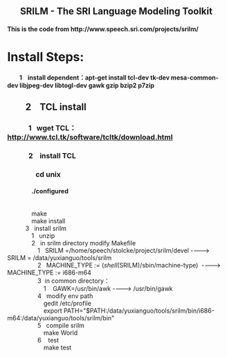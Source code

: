 <h2 align='center'>  SRILM - The SRI Language Modeling Toolkit </h2>
<h4> This is the code from http://www.speech.sri.com/projects/srilm/ </h4>

#  Install Steps: 

#### &emsp;&emsp;1    install dependent：apt-get install tcl-dev tk-dev mesa-common-dev libjpeg-dev libtogl-dev gawk gzip bzip2 p7zip  

## &emsp;&emsp;2    TCL install </br>
### &emsp;&emsp;&emsp;1   wget TCL： http://www.tcl.tk/software/tcltk/download.html </br>
### &emsp;&emsp;&emsp;2    install TCL </br>
### &emsp;&emsp;&emsp;&emsp;cd unix </br>
#### &emsp;&emsp;&emsp;&emsp;./configured </br>  
&emsp;&emsp;&emsp;&emsp;make </br>
&emsp;&emsp;&emsp;&emsp;make install </br>
&emsp;&emsp;&emsp;3   install srilm </br>
&emsp;&emsp;&emsp;&emsp;1   unzip </br>
&emsp;&emsp;&emsp;&emsp;2   in srilm directory modify  Makefile </br>
&emsp;&emsp;&emsp;&emsp;&emsp;1   SRILM =/home/speech/stolcke/project/srilm/devel ---->   SRILM = /data/yuxianguo/tools/srilm<your srilm path>   </br>
&emsp;&emsp;&emsp;&emsp;&emsp;2   MACHINE_TYPE := $(shell$(SRILM)/sbin/machine-type)  ---->  MACHINE_TYPE := i686-m64    </br>
&emsp;&emsp;&emsp;&emsp;&emsp;3  in common directory：</br>
&emsp;&emsp;&emsp;&emsp;&emsp;&emsp;1    GAWK=/usr/bin/awk ----> /usr/bin/gawk </br>
&emsp;&emsp;&emsp;&emsp;&emsp;4   modify env path  </br>
&emsp;&emsp;&emsp;&emsp;&emsp;&emsp;gedit /etc/profile </br>
&emsp;&emsp;&emsp;&emsp;&emsp;&emsp;export PATH="$PATH:/data/yuxianguo/tools/srilm/bin/i686-m64:/data/yuxianguo/tools/srilm/bin"   </br>
&emsp;&emsp;&emsp;&emsp;&emsp;5   compile srilm </br>
&emsp;&emsp;&emsp;&emsp;&emsp;&emsp;make World   </br>
&emsp;&emsp;&emsp;&emsp;&emsp;6    test </br>
&emsp;&emsp;&emsp;&emsp;&emsp;&emsp;make test  </br>



